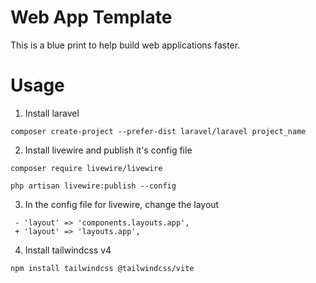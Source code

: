 # Web App Template
This is a blue print to help build web applications faster.



# Usage
1. Install laravel
```
composer create-project --prefer-dist laravel/laravel project_name
```
2. Install livewire and publish it's config file
```
composer require livewire/livewire
```
```
php artisan livewire:publish --config
```
3. In the config file for livewire, change the layout
```
 - 'layout' => 'components.layouts.app',
 + 'layout' => 'layouts.app',
 ```
 4. Install tailwindcss v4
 ```
 npm install tailwindcss @tailwindcss/vite
 ```
